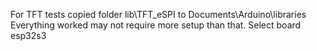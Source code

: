 For TFT tests copied folder lib\TFT_eSPI to Documents\Arduino\libraries
Everything worked may not require more setup than that.
Select board esp32s3